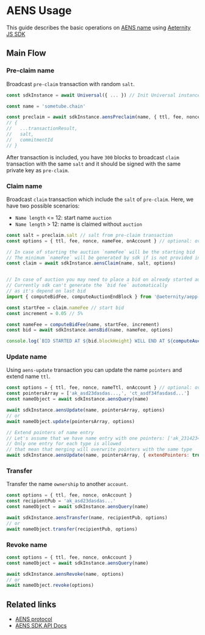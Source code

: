 # AENS Usage

This guide describes the basic operations on
[AENS name](https://github.com/aeternity/protocol/blob/master/AENS.md) using
[Aeternity JS SDK](https://github.com/aeternity/aepp-sdk-js)

## Main Flow

### Pre-claim name
Broadcast `pre-claim` transaction with random `salt`.
```js
const sdkInstance = await Universal({ ... }) // Init Universal instance

const name = 'sometube.chain'

const preclaim = await sdkInstance.aensPreclaim(name, { ttl, fee, nonce })
// {
//   ...transactionResult,
//   salt,
//   commitmentId
// }
```
After transaction is included, you have `300` blocks to broadcast `claim` transaction with
the same `salt` and it should be signed with the same private key as `pre-claim`.

### Claim name
Broadcast `claim` transaction which include the `salt` of `pre-claim`.
Here, we have two possible scenarios:
- `Name length` <= 12: start name `auction`
- `Name length` > 12: name is claimed without `auction`
```js
const salt = preclaim.salt // salt from pre-claim transaction
const options = { ttl, fee, nonce, nameFee, onAccount } // optional: overriding default

// In case of starting the auction `nameFee` will be the starting bid
// The minimum `nameFee` will be generated by sdk if is not provided in options
const claim = await sdkInstance.aensClaim(name, salt, options)


// In case of auction you may need to place a bid on already started auction
// Currently sdk can't generate the `bid fee` automatically
// as it's depend on last bid
import { computeBidFee, computeAuctionEndBlock } from '@aeternity/aepp-sdk/es/tx/builder/helpers'

const startFee = claim.nameFee // start bid
const increment = 0.05 // 5%

const nameFee = computeBidFee(name, startFee, increment)
const bid = await sdkInstance.aensBid(name, nameFee, options)

console.log(`BID STARTED AT ${bid.blockHeight} WILL END AT ${computeAuctionEndBlock(name, bid.blockHeight)}`)
```

### Update name
Using `aens-update` transaction you can update the name `pointers` and extend name `ttl`.
```js
const options = { ttl, fee, nonce, nameTtl, onAccount } // optional: overriding default
const pointersArray = ['ak_asd23dasdas...,', 'ct_asdf34fasdasd...']
const nameObject = await sdkInstance.aensQuery(name)

await sdkInstance.aensUpdate(name, pointersArray, options)
// or
await nameObject.update(pointersArray, options)

// Extend pointers of name entry
// Let's assume that we have name entry with one pointers: ['ak_2314234']
// Only one entry for each type is allowed
// that mean that merging will overwrite pointers with the same type
await sdkInstance.aensUpdate(name, pointersArray, { extendPointers: true })
```

### Transfer
Transfer the name `ownership` to another `account`.
```js
const options = { ttl, fee, nonce, onAccount }
const recipientPub = 'ak_asd23dasdas...'
const nameObject = await sdkInstance.aensQuery(name)

await sdkInstance.aensTransfer(name, recipientPub, options)
// or
await nameObject.transfer(recipientPub, options)
```

### Revoke name
```js
const options = { ttl, fee, nonce, onAccount }
const nameObject = await sdkInstance.aensQuery(name)

await sdkInstance.aensRevoke(name, options)
// or
await nameObject.revoke(options)
```

## Related links
- [AENS protocol](https://github.com/aeternity/protocol/blob/master/AENS.md)
- [AENS SDK API Docs](../api/ae/aens.md)
